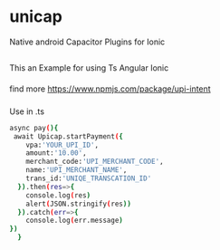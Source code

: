 # unicap
Native android Capacitor Plugins for Ionic

##
This an Example for using Ts Angular Ionic 
####
find more 
https://www.npmjs.com/package/upi-intent

###
Use in .ts
```bash
async pay(){
 await Upicap.startPayment({
    vpa:'YOUR_UPI_ID',
    amount:'10.00',
    merchant_code:'UPI_MERCHANT_CODE',
    name:'UPI_MERCHANT_NAME',
    trans_id:'UNIQE_TRANSCATION_ID'
  }).then(res=>{
    console.log(res)
    alert(JSON.stringify(res))
  }).catch(err=>{
    console.log(err.message)
})
  }
```
